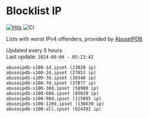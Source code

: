 # Blocklist IP

[![Hits](https://hits.seeyoufarm.com/api/count/incr/badge.svg?url=https%3A%2F%2Fgithub.com%2Fborestad%2Fblocklist-ip%2F&count_bg=%2379C83D&title_bg=%23555555&icon=&icon_color=%23E7E7E7&title=hits&edge_flat=false)](https://hits.seeyoufarm.com)  ![CI](https://img.shields.io/github/workflow/status/borestad/blocklist-ip/CI?style=flat-square)

Lists with worst IPv4 offenders, provided by [AbuseIPDB](https://www.abuseipdb.com/)

<!-- FOOTER-PLACEHOLDER -->
Updated every 5 hours<br>
Last update: `2024-09-09 - 05:23:42`
```
abuseipdb-s100-1d.ipset (23028 ip)
abuseipdb-s100-2d.ipset (27653 ip)
abuseipdb-s100-3d.ipset (30348 ip)
abuseipdb-s100-7d.ipset (37877 ip)
abuseipdb-s100-30d.ipset (58900 ip)
abuseipdb-s100-60d.ipset (85039 ip)
abuseipdb-s100-90d.ipset (115095 ip)
abuseipdb-s100-120d.ipset (136639 ip)
abuseipdb-s100-all.ipset (624392 ip)
```
